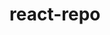 # react-repo

<template>
  <nav class="sidebar">
    <ul class="nav flex-column">
      <li class="nav-item">
        <a class="nav-link" @click="toggleMenu('dataIngestion')">
          Data Ingestion
          <i class="fas fa-chevron-right float-right" :class="{ 'open': isMenuOpen('dataIngestion') }"></i>
        </a>
        <ul class="sub-menu" :class="{ 'show': isMenuOpen('dataIngestion') }">
          <li><router-link to="/data-ingestion/option1">Option 1</router-link></li>
          <li><router-link to="/data-ingestion/option2">Option 2</router-link></li>
          <li><router-link to="/data-ingestion/option3">Option 3</router-link></li>
        </ul>
      </li>
      <li class="nav-item">
        <a class="nav-link" @click="toggleMenu('configuration')">
          Configuration
          <i class="fas fa-chevron-right float-right" :class="{ 'open': isMenuOpen('configuration') }"></i>
        </a>
        <ul class="sub-menu" :class="{ 'show': isMenuOpen('configuration') }">
          <li><router-link to="/configuration/option1">Option 1</router-link></li>
          <li><router-link to="/configuration/option2">Option 2</router-link></li>
        </ul>
      </li>
    </ul>
  </nav>
</template>

<script>
export default {
  data() {
    return {
      openMenus: [],
    };
  },
  methods: {
    toggleMenu(menu) {
      if (this.isMenuOpen(menu)) {
        this.openMenus = this.openMenus.filter(item => item !== menu);
      } else {
        this.openMenus.push(menu);
      }
    },
    isMenuOpen(menu) {
      return this.openMenus.includes(menu);
    },
  },
};
</script>
